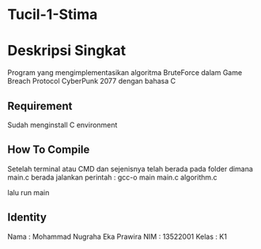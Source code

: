 # Tucil-1-Stima
 
# Deskripsi Singkat
Program yang mengimplementasikan algoritma BruteForce dalam Game Breach Protocol CyberPunk 2077 dengan bahasa C
## Requirement
Sudah menginstall C environment
## How To Compile
Setelah terminal atau CMD dan sejenisnya telah berada pada folder dimana main.c berada jalankan perintah :
gcc-o main main.c algorithm.c

lalu run main

## Identity
Nama : Mohammad Nugraha Eka Prawira
NIM : 13522001
Kelas : K1
